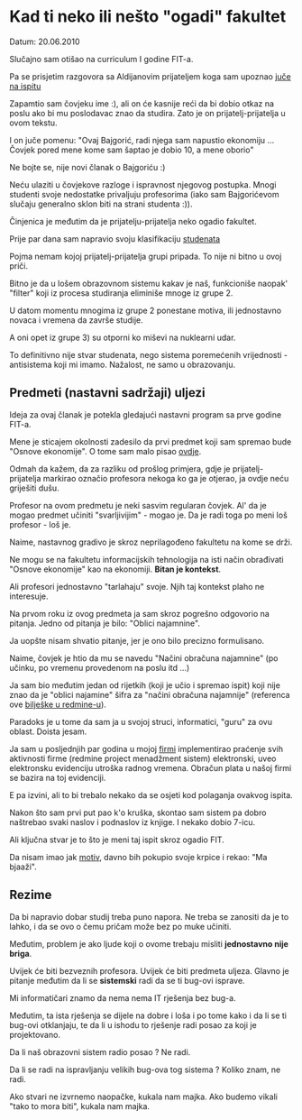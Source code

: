 # Kad ti neko ili nešto "ogadi" fakultet

Datum: 20.06.2010

Slučajno sam otišao na curriculum I godine FIT-a.

Pa se prisjetim razgovora sa Aldijanovim prijateljem koga sam upoznao [juče na ispitu](http://github.com/hernad/blog/blob/master/articles/bajgorologija-ii-polozena.markdown)

Zapamtio sam čovjeku ime :), ali on će kasnije reći da bi dobio otkaz na poslu ako bi mu poslodavac znao da studira. Zato je on prijatelj-prijatelja u ovom tekstu.

I on juče pomenu:  "Ovaj Bajgorić, radi njega sam napustio ekonomiju ... Čovjek pored mene kome sam šaptao je dobio 10, a mene oborio"

Ne bojte se, nije novi članak o Bajgoriću :)

Neću ulaziti u čovjekove razloge i ispravnost njegovog postupka. Mnogi studenti svoje nedostatke privaljuju profesorima (iako sam Bajgorićevom slučaju generalno sklon biti na strani studenta :)).

Činjenica je međutim da je prijatelju-prijatelja neko ogadio fakultet.

Prije par dana sam napravio svoju klasifikaciju [studenata](http://github.com/hernad/blog/blob/master/articles/tri-vrste-studenata-20100618.markdown)

Pojma nemam kojoj prijatelj-prijatelja grupi pripada. To nije ni bitno u ovoj priči. 

Bitno je da u lošem obrazovnom sistemu kakav je naš, funkcioniše  naopak' "filter" koji iz procesa studiranja eliminiše mnoge iz grupe 2.

U datom momentu mnogima iz grupe 2 ponestane motiva, ili jednostavno novaca i vremena da završe studije.

A oni opet iz grupe 3) su otporni ko miševi na nuklearni udar. 

To definitivno nije stvar studenata, nego sistema poremećenih vrijednosti - antisistema koji mi imamo. Nažalost, ne samo u obrazovanju.


## Predmeti (nastavni sadržaji) uljezi


Ideja za ovaj članak je potekla gledajući nastavni program sa prve godine FIT-a.

Mene je sticajem okolnosti zadesilo da prvi predmet koji sam spremao bude "Osnove ekonomije". O tome sam malo pisao [ovdje](http://github.com/hernad/blog/blob/master/articles/uos-koristan-posao-20100614.markdown).

Odmah da kažem, da za razliku od prošlog primjera, gdje je prijatelj-prijatelja markirao označio profesora nekoga ko ga je otjerao, ja ovdje neću griješiti dušu.

Profesor na ovom predmetu je neki sasvim regularan čovjek. Al' da je mogao predmet učiniti "svarljivijim" - mogao je. Da je radi toga po meni loš profesor - loš je.

Naime, nastavnog gradivo je skroz neprilagođeno fakultetu na kome se drži.  

Ne mogu se na fakultetu informacijskih tehnologija na isti način obrađivati "Osnove ekonomije" kao na ekonomiji. **Bitan je kontekst**.

Ali profesori jednostavno "tarlahaju" svoje. Njih taj kontekst plaho ne interesuje.


Na prvom roku iz ovog predmeta ja sam skroz pogrešno odgovorio na pitanja. Jedno od pitanja je bilo: "Oblici najamnine".

Ja uopšte nisam shvatio pitanje, jer je ono bilo precizno formulisano. 

Naime, čovjek je htio da mu se navedu "Načini obračuna najamnine" (po učinku, po vremenu provedenom na poslu itd ...)

Ja sam bio međutim jedan od rijetkih (koji je učio i spremao ispit) koji nije znao da je "oblici najamine" šifra za "načini obračuna najamnije" (referenca ove [bilješke u redmine-u](http://redmine.bring.out.ba/issues/19652)).

Paradoks je u tome da sam ja u svojoj struci, informatici, "guru" za ovu oblast. Doista jesam. 

Ja sam u posljednjih par godina u mojoj [firmi](http://www.bring.out.ba)  implementirao praćenje svih aktivnosti firme (redmine project menadžment sistem) elektronski, uveo elektronsku evidenciju utroška radnog vremena. Obračun plata u našoj firmi se bazira na toj evidenciji.

E pa izvini, ali to bi trebalo nekako da se osjeti kod polaganja ovakvog ispita.

Nakon što sam prvi put pao k'o kruška, skontao sam sistem pa dobro naštrebao svaki naslov i podnaslov iz knjige. I nekako dobio 7-icu.

Ali ključna stvar je to što je meni taj ispit skroz ogadio FIT.

Da nisam imao jak [motiv](http://github.com/hernad/blog/blob/master/articles/odakle-ja-na-fitu-20100616.markdown), davno bih pokupio svoje krpice i rekao: "Ma bjaaži".


## Rezime

Da bi napravio dobar studij treba puno napora. Ne treba se zanositi da je to lahko, i da se ovo o čemu pričam može bez po muke učiniti.

Međutim, problem je ako ljude koji o ovome trebaju misliti **jednostavno nije briga**.

Uvijek će biti bezveznih profesora. Uvijek će biti predmeta uljeza. Glavno je pitanje međutim da li se **sistemski** radi da se ti bug-ovi isprave.

Mi informatičari znamo da nema nema IT rješenja bez bug-a.

Međutim, ta ista rješenja se dijele na dobre i loša i po tome kako i da li se ti bug-ovi otklanjaju, te da li u ishodu to rješenje radi posao za koji je projektovano.

Da li naš obrazovni sistem radio posao ?  Ne radi.

Da li se radi na ispravljanju velikih bug-ova tog sistema ? Koliko znam, ne radi.

Ako stvari ne izvrnemo naopačke, kukala nam majka. Ako budemo vikali "tako to mora biti", kukala nam majka.


